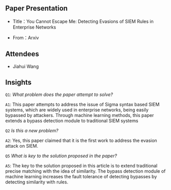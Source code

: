 ## Paper Presentation

- Title：You Cannot Escape Me: Detecting Evasions of SIEM Rules in Enterprise Networks

- From：Arxiv

## Attendees

- Jiahui Wang

## Insights


`Q1`: *What problem does the paper attempt to solve?*

`A1`: This paper attempts to address the issue of Sigma syntax based SIEM systems, which are widely used in enterprise networks, being easily bypassed by attackers. Through machine learning methods, this paper extends a bypass detection module to traditional SIEM systems

`Q2` *Is this a new problem?*

`A2`: Yes, this paper claimed that it is the first work to address the evasion attack on SIEM.

`Q5` *What is key to the solution proposed in the paper?*

`A5`: The key to the solution proposed in this article is to extend traditional precise matching with the idea of similarity. The bypass detection module of machine learning increases the fault tolerance of detecting bypasses by detecting similarity with rules.

